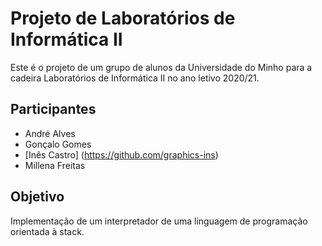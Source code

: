 # Projeto de Laboratórios de Informática II

Este é o projeto de um grupo de alunos da Universidade do Minho para a cadeira Laboratórios de Informática II no ano letivo 2020/21.

## Participantes

* André Alves  
* Gonçalo Gomes 
* [Inês Castro] (https://github.com/graphics-ins)
* Millena Freitas

## Objetivo

Implementação de um interpretador de uma linguagem de programação orientada à stack.


